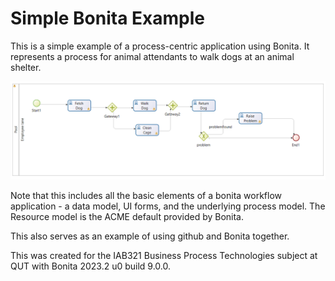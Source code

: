 # Simple Bonita Example

This is a simple example of a process-centric application using Bonita. It represents a process for animal attendants to walk dogs at an animal shelter.

![](dogwalker.png)

Note that this includes all the basic elements of a bonita workflow application - a data model, UI forms, and the underlying process model. The Resource model is the ACME default provided by Bonita.

This also serves as an example of using github and Bonita together.

This was created for the IAB321 Business Process Technologies subject at QUT with Bonita 2023.2 u0 build 9.0.0.

